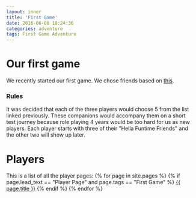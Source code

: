 ```yaml
---
layout: inner
title: 'First Game'
date: 2016-06-08 18:24:36
categories: adventure
tags: First Game Adventure
---
```

# Our first game
We recently started our first game. We chose friends based on [this](https://rpgmaker.net/media/content/users/441/locker/kXpqU.png).

### Rules
It was decided that each of the three players would choose 5 from the list linked previously. These companions would accompany them on a short test journey because role playing 4 years would be too hard for us as new players. Each player starts with three of their "Hella Funtime Friends" and the other two will show up later. 

# Players
This is a list of all the player pages:
{% for page in site.pages %}
{% if page.lead_text == "Player Page" and page.tags == "First Game" %}
<a href="{{ page.url }}">{{ page.title }}</a>
{% endif %}
{% endfor %}
